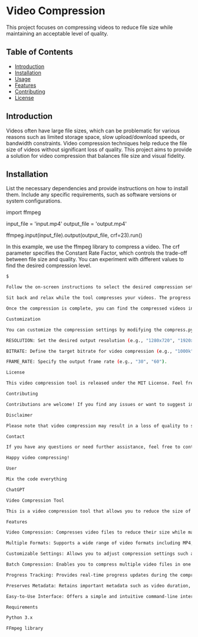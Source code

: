 # Video Compression

This project focuses on compressing videos to reduce file size while maintaining an acceptable level of quality.

## Table of Contents

- [Introduction](#introduction)
- [Installation](#installation)
- [Usage](#usage)
- [Features](#features)
- [Contributing](#contributing)
- [License](#license)

## Introduction

Videos often have large file sizes, which can be problematic for various reasons such as limited storage space, slow upload/download speeds, or bandwidth constraints. Video compression techniques help reduce the file size of videos without significant loss of quality. This project aims to provide a solution for video compression that balances file size and visual fidelity.

## Installation

List the necessary dependencies and provide instructions on how to install them. Include any specific requirements, such as software versions or system configurations.


import ffmpeg

input_file = 'input.mp4'
output_file = 'output.mp4'

ffmpeg.input(input_file).output(output_file, crf=23).run()

In this example, we use the ffmpeg library to compress a video. The crf parameter specifies the Constant Rate Factor, which controls the trade-off between file size and quality. You can experiment with different values to find the desired compression level.

```bash
$ 

Follow the on-screen instructions to select the desired compression settings and specify the output directory.

Sit back and relax while the tool compresses your videos. The progress will be displayed for each file.

Once the compression is complete, you can find the compressed videos in the specified output directory.

Customization

You can customize the compression settings by modifying the compress.py file. Feel free to adjust the following parameters according to your preferences:

RESOLUTION: Set the desired output resolution (e.g., "1280x720", "1920x1080").

BITRATE: Define the target bitrate for video compression (e.g., "1000k", "2000k").

FRAME_RATE: Specify the output frame rate (e.g., "30", "60").

License

This video compression tool is released under the MIT License. Feel free to use, modify, and distribute it as per the license terms.

Contributing

Contributions are welcome! If you find any issues or want to suggest improvements, please submit an issue or a pull request to this repository.

Disclaimer

Please note that video compression may result in a loss of quality to some extent. The tool aims to balance the file size and video quality, but the output might not be identical to the original video. Make sure to keep a backup of your original files before compression.

Contact

If you have any questions or need further assistance, feel free to contact the project maintainer at your-email@example.com.

Happy video compressing!

User

Mix the code everything 

ChatGPT

Video Compression Tool

This is a video compression tool that allows you to reduce the size of your video files without significant loss in quality. It utilizes advanced compression algorithms to optimize video data and make it more storage-friendly.

Features

Video Compression: Compresses video files to reduce their size while maintaining reasonable video quality.

Multiple Formats: Supports a wide range of video formats including MP4, AVI, MKV, and more.

Customizable Settings: Allows you to adjust compression settings such as resolution, bitrate, and frame rate to achieve the desired balance between file size and quality.

Batch Compression: Enables you to compress multiple video files in one go, saving time and effort.

Progress Tracking: Provides real-time progress updates during the compression process.

Preserves Metadata: Retains important metadata such as video duration, title, and artist information.

Easy-to-Use Interface: Offers a simple and intuitive command-line interface for hassle-free usage.

Requirements

Python 3.x

FFmpeg library

